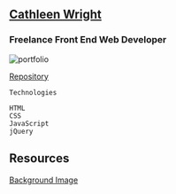 ## [Cathleen Wright](https://cwithac.github.io/)
### Freelance Front End Web Developer

![portfolio](https://i.imgur.com/RUxeW3S.png)

[Repository](https://github.com/cwithac/cwithac.github.io)

```
Technologies

HTML
CSS
JavaScript
jQuery
```

## Resources

[Background Image](https://pixabay.com/photo-738846/)
